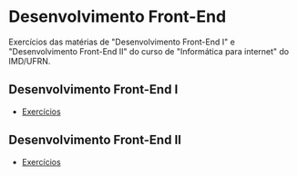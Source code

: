 # Desenvolvimento Front-End
 Exercícios das matérias de "Desenvolvimento Front-End I" e "Desenvolvimento Front-End II" do curso de "Informática para internet" do IMD/UFRN. 
 
 ## Desenvolvimento Front-End I
 * [Exercícios](https://github.com/felipemadu13/HTML5_CSS3_IMD/blob/b7f5f3681af39221ba82bfde5353c420a003bca3/fronti.md)
 
 ## Desenvolvimento Front-End II
 * [Exercícios](https://github.com/felipemadu13/HTML5_CSS3_IMD/blob/de311513548d83c95cc10f76e93edda72fc01ce2/frontii.md)
